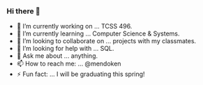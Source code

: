 ### Hi there 👋
- 🔭 I’m currently working on ... TCSS 496.
- 🌱 I’m currently learning ... Computer Science & Systems.
- 👯 I’m looking to collaborate on ... projects with my classmates.
- 🤔 I’m looking for help with ... SQL.
- 💬 Ask me about ... anything.
- 📫 How to reach me: ... @mendoken
- ⚡ Fun fact: ... I will be graduating this spring!

<!--
**mendoken/mendoken** is a ✨ _special_ ✨ repository because its `README.md` (this file) appears on your GitHub profile.

Here are some ideas to get you started:

- 🔭 I’m currently working on ... TCSS 496.
- 🌱 I’m currently learning ... Computer Science & Systems.
- 👯 I’m looking to collaborate on ... projects with my classmates.
- 🤔 I’m looking for help with ... SQL.
- 💬 Ask me about ... anything.
- 📫 How to reach me: ... @mendoken
- ⚡ Fun fact: ... I will be graduating this spring!
-->
